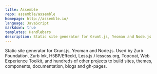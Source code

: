 ```yaml
---
title: Assemble
repo: assemble/assemble
homepage: http://assemble.io/
language: JavaScript
markdown: true
templates: Handlebars
description: Static site generator for Grunt.js, Yeoman and Node.js
---
```


Static site generator for Grunt.js, Yeoman and Node.js. Used by Zurb Foundation, Zurb Ink, H5BP/Effeckt, Less.js / lesscss.org, Topcoat, Web Experience Toolkit, and hundreds of other projects to build sites, themes, components, documentation, blogs and gh-pages.
